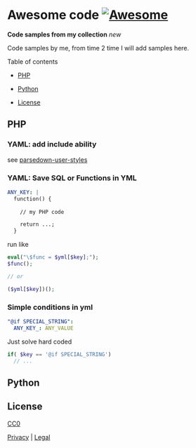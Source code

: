 # Awesome code [![Awesome](https://awesome.re/badge.svg)](https://awesome.re)

**Code samples from my collection** *new*

Code samples by me, from time 2 time I will add samples here.

Table of contents

* [PHP](#PHP)
* [Python](#Python)

* [License](#License)


## PHP

### YAML: add include ability

see [parsedown-user-styles](https://github.com/walter-a-jablonowski/parsedown-user-styles)

### YAML: Save SQL or Functions in YML

```yaml
ANY_KEY: |
  function() {
    
    // my PHP code

    return ...;
  }
```

run like

```php
eval("\$func = $yml[$key];");
$func();

// or 

($yml[$key])();
```

### Simple conditions in yml

```yaml
"@if SPECIAL_STRING":
  ANY_KEY_: ANY_VALUE
```

Just solve hard coded

```php
if( $key == '@if SPECIAL_STRING')
  // ...
```


## Python


## License

[CC0](https://creativecommons.org/publicdomain/zero/1.0/)


[Privacy](https://walter-a-jablonowski.github.io/privacy.html) | [Legal](https://walter-a-jablonowski.github.io/imprint.html)
